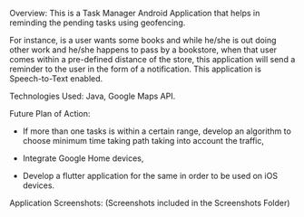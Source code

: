 Overview:
This is a Task Manager Android Application that helps in reminding the pending tasks using geofencing.

For instance, is a user wants some books and while he/she is out doing other work and he/she happens to pass by a bookstore, when that user comes within a pre-defined distance of the store, this application will send a reminder to the user in the form of a notification.
This application is Speech-to-Text enabled.

Technologies Used:
Java, Google Maps API.

Future Plan of Action:
* If more than one tasks is within a certain range, develop an algorithm to choose minimum time taking path taking into account the traffic,

* Integrate Google Home devices,

* Develop a flutter application for the same in order to be used on iOS devices.

Application Screenshots:
(Screenshots included in the Screenshots Folder)
